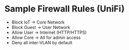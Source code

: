 # Sample Firewall Rules (UniFi)

- Block IoT -> Core Network
- Block Guest -> User Network
- Allow User -> Internet (HTTP/HTTPS)
- Allow Core -> All for admin access
- Deny all inter-VLAN by default
